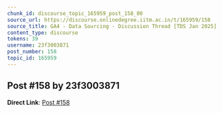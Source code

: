 ```yaml
---
chunk_id: discourse_topic_165959_post_158_00
source_url: https://discourse.onlinedegree.iitm.ac.in/t/165959/158
source_title: GA4 - Data Sourcing - Discussion Thread [TDS Jan 2025]
content_type: discourse
tokens: 39
username: 23f3003871
post_number: 158
topic_id: 165959
---
```


## Post #158 by 23f3003871

**Direct Link**: [Post #158](https://discourse.onlinedegree.iitm.ac.in/t/165959/158)

